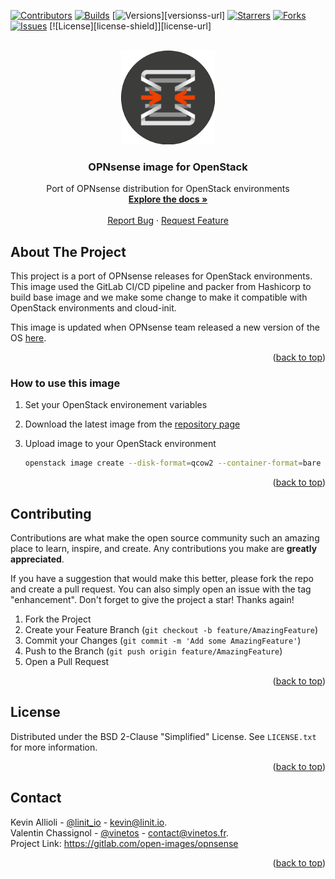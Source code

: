 <div id="top"></div>

<!-- PROJECT SHIELDS -->
[![Contributors][contributors-shield]][contributors-url]
[![Builds][builds-shield]][builds-url]
[![Versions][versions-shield]][versionss-url]
[![Starrers][stars-shield]][stars-url]
[![Forks][forks-shield]][forks-url]
[![Issues][issues-shield]][issues-url]
[![License][license-shield]][license-url]


<!-- PROJECT LOGO -->
<br />
<div align="center">
  <a href="[https://gitlab.com/open-images/opnsense](https://gitlab.com/open-images/opnsense)">
    <img src="images/logo.png" alt="Logo" width="150">
  </a>

<h3 align="center">OPNsense image for OpenStack</h3>

  <p align="center">
    Port of OPNsense distribution for OpenStack environments
    <br />
    <a href="[def]"><strong>Explore the docs »</strong></a>
    <br />
    <br />
    <a href="https://gitlab.com/open-images/opnsense/issues">Report Bug</a>
    ·
    <a href="https://gitlab.com/open-images/opnsense/issues">Request Feature</a>
  </p>
</div>

<!-- ABOUT THE PROJECT -->
## About The Project

This project is a port of OPNsense releases for OpenStack environments.  
This image used the GitLab CI/CD pipeline and packer from Hashicorp to build base image and we make some change to make it compatible with OpenStack environments and cloud-init.  

This image is updated when OPNsense team released a new version of the OS [here](https://docs.opnsense.org/releases.html "OPNsense Release Inventory").


<p align="right">(<a href="#top">back to top</a>)</p>

### How to use this image

1. Set your OpenStack environement variables
2. Download the latest image from the [repository page](https://s3.openimages.cloud/opnsense-image/index.html "Images Repository")
3. Upload image to your OpenStack environment

   ```bash
   openstack image create --disk-format=qcow2 --container-format=bare --min-disk 8 --file opnsense-<VERSION>.qcow2  'OPNsense <VERSION>'
   ```

<p align="right">(<a href="#top">back to top</a>)</p>

<!-- CONTRIBUTING -->
## Contributing

Contributions are what make the open source community such an amazing place to learn, inspire, and create. Any contributions you make are **greatly appreciated**.

If you have a suggestion that would make this better, please fork the repo and create a pull request. You can also simply open an issue with the tag "enhancement".
Don't forget to give the project a star! Thanks again!

1. Fork the Project
2. Create your Feature Branch (`git checkout -b feature/AmazingFeature`)
3. Commit your Changes (`git commit -m 'Add some AmazingFeature'`)
4. Push to the Branch (`git push origin feature/AmazingFeature`)
5. Open a Pull Request

<p align="right">(<a href="#top">back to top</a>)</p>



<!-- LICENSE -->
## License

Distributed under the BSD 2-Clause "Simplified" License. See `LICENSE.txt` for more information.

<p align="right">(<a href="#top">back to top</a>)</p>



<!-- CONTACT -->
## Contact

Kevin Allioli - [@linit_io](https://twitter.com/linit_io) - kevin@linit.io.  
Valentin Chassignol - [@vinetos](https://twitter.com/vinetos) - contact@vinetos.fr.  
Project Link: https://gitlab.com/open-images/opnsense

<p align="right">(<a href="#top">back to top</a>)</p>


<!-- MARKDOWN LINKS & IMAGES -->
<!-- https://www.markdownguide.org/basic-syntax/#reference-style-links -->
[contributors-shield]: https://img.shields.io/gitlab/contributors/open-images/opnsense.svg?style=for-the-badge
[contributors-url]: https://gitlab.com/linitio/openstack-alpine-image/graphs/contributors
[builds-shield]: https://img.shields.io/gitlab/pipeline-status/open-images/opnsense.svg?style=for-the-badge
[builds-url]: https://gitlab.com/open-images/opnsense/-/pipelines
[versions-shield]: https://img.shields.io/gitlab/v/tag/open-images/opnsense?style=for-the-badge&label=Latest%20version
[versions-url]: https://gitlab.com/open-images/opnsense/-/tags?sort=version_desc
[stars-shield]: https://img.shields.io/gitlab/stars/open-images/opnsense.svg?style=for-the-badge
[stars-url]: https://gitlab.com/open-images/opnsense/-/starrers
[forks-shield]: https://img.shields.io/gitlab/forks/open-images/opnsense?style=for-the-badge
[forks-url]: https://gitlab.com/open-images/opnsense/-/forks
[issues-shield]: https://img.shields.io/gitlab/issues/open/open-images/opnsense.svg?style=for-the-badge
[issues-url]: https://gitlab.com/open-images/opnsense/-/issues